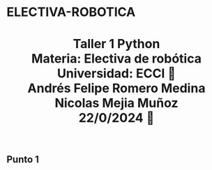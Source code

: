 # ELECTIVA-ROBOTICA
<h1 align="center">Taller 1 Python<br>
Materia: Electiva de robótica<br>
Universidad: ECCI 🏫<br>
Andrés Felipe Romero Medina<br> 
Nicolas Mejia Muñoz<br> 
22/0/2024 📅</h1><br>
<h2 <strong>Punto 1</strong></h2>

